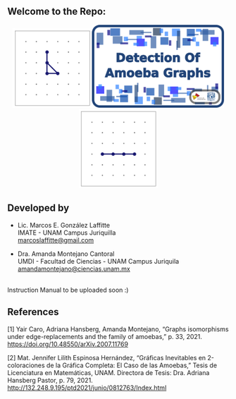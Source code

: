 ## Welcome to the Repo:

<p align="center">
  <img src="./6_Readme_Pics/C3.gif" width="180"/><img src="./6_Readme_Pics/RepoTitle.png" width="300"/><img src="./6_Readme_Pics/P4.gif" width="180"/>
</p>

## Developed by

- Lic. Marcos E. González Laffitte<br/>
  IMATE - UNAM Campus Juriquilla<br/>
  marcoslaffitte@gmail.com
  
- Dra. Amanda Montejano Cantoral<br/>
  UMDI - Facultad de Ciencias - UNAM Campus Juriquila<br/>
  amandamontejano@ciencias.unam.mx

<br/>
Instruction Manual to be uploaded soon :)
<br/>

## References

[1] Yair Caro, Adriana Hansberg, Amanda Montejano, “Graphs isomorphisms under edge-replacements and the family of amoebas,” p. 33, 2021.
https://doi.org/10.48550/arXiv.2007.11769

[2] Mat. Jennifer Lilith Espinosa Hernández, “Gráficas Inevitables en 2-coloraciones de la Gráfica Completa: El Caso de las Amoebas,” Tesis de Licenciatura en Matemáticas, UNAM. Directora de Tesis: Dra. Adriana Hansberg Pastor, p. 79, 2021.
http://132.248.9.195/ptd2021/junio/0812763/Index.html